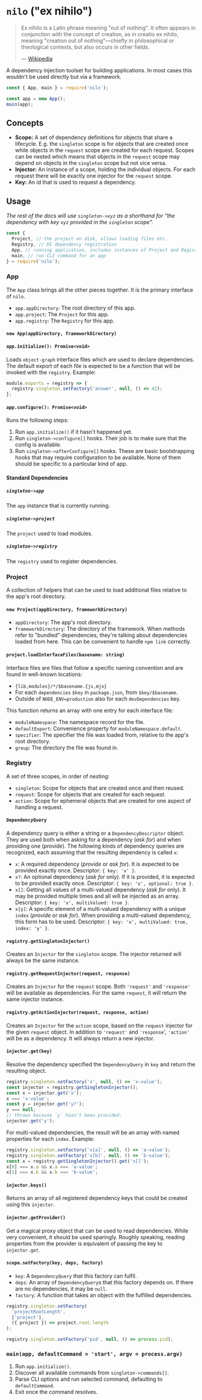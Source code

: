 # `nilo` ("ex nihilo")

> Ex nihilo is a Latin phrase meaning "out of nothing".
> It often appears in conjunction with the concept of creation,
> as in creatio ex nihilo, meaning "creation out of nothing"—chiefly in philosophical
> or theological contexts, but also occurs in other fields.
>
> — [Wikipedia](https://en.wikipedia.org/wiki/Ex_nihilo)

A dependency injection toolset for building applications.
In most cases this wouldn't be used directly but via a framework.

```js
const { App, main } = require('nilo');

const app = new App();
main(app);
```

## Concepts

* **Scope:** A set of dependency definitions
  for objects that share a lifecycle.
  E.g. the `singleton` scope is for objects that are created once
  while objects in the `request` scope are created for each request.
  Scopes can be nested which means that objects in the `request` scope
  may depend on objects in the `singleton` scope but not vice versa.
* **Injector:** An instance of a scope, holding the individual objects.
  For each request there will be exactly one injector for the `request` scope.
* **Key:** An id that is used to request a dependency.

## Usage

*The rest of the docs will use `singleton->xyz` as a shorthand for*
*"the dependency with key `xyz` provided in the `singleton` scope".*

```js
const {
  Project, // the project on disk, allows loading files etc.
  Registry, // DI dependency registration
  App, // running application, includes instances of Project and Registry
  main, // run CLI command for an app
} = require('nilo');
```

### App

The `App` class brings all the other pieces together.
It is the primary interface of `nilo`.

* `app.appDirectory`: The root directory of this app.
* `app.project`: The `Project` for this app.
* `app.registry`: The `Registry` for this app.

#### `new App(appDirectory, frameworkDirectory)`

#### `app.initialize(): Promise<void>`

Loads `object-graph` interface files which are used to declare dependencies.
The default export of each file is expected to be a function
that will be invoked with the `registry`.
Example:

```js
module.exports = registry => {
  registry.singleton.setFactory('answer', null, () => 42);
};
```

#### `app.configure(): Promise<void>`

Runs the following steps:

1. Run `app.initialize()` if it hasn't happened yet.
1. Run `singleton->configure[]` hooks. Their job is to make sure that the config is available.
1. Run `singleton->afterConfigure[]` hooks.
   These are basic bootstrapping hooks that may require configuration to be available.
   None of them should be specific to a particular kind of app.

#### Standard Dependencies

##### `singleton->app`

The `app` instance that is currently running.

##### `singleton->project`

The `project` used to load modules.

##### `singleton->registry`

The `registry` used to register dependencies.

### Project

A collection of helpers that can be used to load additional files
relative to the app's root directory.

#### `new Project(appDirectory, frameworkDirectory)`

* `appDirectory`: The app's root directory.
* `frameworkDirectory`: The directory of the framework.
  When methods refer to "bundled" dependencies,
  they're talking about dependencies loaded from here.
  This can be convenient to handle `npm link` correctly.

#### `project.loadInterfaceFiles(basename: string)`

Interface files are files that follow a specific naming convention
and are found in well-known locations:

* `{lib,modules}/*/$basename.{js,mjs}`
* For each `dependencies` `$key` in `package.json`,
  from `$key/$basename`.
* Outside of `NODE_ENV=production` also for each `devDependencies` key.

This function returns an array with one entry for each interface file:

* `moduleNamespace`: The namespace record for the file.
* `defaultExport`: Convenience property for `moduleNamespace.default`.
* `specifier`: The specifier the file was loaded from,
  relative to the app's root directory.
* `group`: The directory the file was found in.

### Registry

A set of three scopes, in order of nesting:

* `singleton`: Scope for objects that are created once and then reused.
* `request`: Scope for objects that are created for each request.
* `action`: Scope for ephemeral objects that are created for one aspect
  of handling a request.

#### `DependencyQuery`

A dependency query is either a string or a `DependencyDescriptor` object.
They are used both when asking for a dependency (*ask for*) and when providing one (*provide*).
The following kinds of dependency queries are recognized,
each assuming that the resulting dependency is called `x`:

* `x`: A required dependency (*provide* or *ask for*).
  It is expected to be provided exactly once.
  Descriptor: `{ key: 'x' }`.
* `x?`: An optional dependency (*ask for* only).
  If it is provided, it is expected to be provided exactly once.
  Descriptor: `{ key: 'x', optional: true }`.
* `x[]`: Getting all values of a multi-valued dependency (*ask for* only).
  It may be provided multiple times and all will be injected as an array.
  Descriptor: `{ key: 'x', multiValued: true }`.
* `x[y]`: A specific element of a multi-valued dependency with a unique `index` (*provide* or *ask for*).
  When providing a multi-valued dependency, this form has to be used.
  Descriptor: `{ key: 'x', multiValued: true, index: 'y' }`.

#### `registry.getSingletonInjector()`

Creates an `Injector` for the `singleton` scope.
The injector returned will always be the same instance.

#### `registry.getRequestInjector(request, response)`

Creates an `Injector` for the `request` scope.
Both `'request'` and `'response'` will be available as dependencies.
For the same `request`, it will return the same injector instance.

#### `registry.getActionInjector(request, response, action)`

Creates an `Injector` for the `action` scope,
based on the `request` injector for the given `request` object.
In addition to `'request'` and `'response`',
`'action'` will be as a dependency.
It will always return a new injector.

#### `injector.get(key)`

Resolve the dependency specified the `DependencyQuery` in `key`
and return the resulting object.

```js
registry.singleton.setFactory('x', null, () => 'x-value');
const injector = registry.getSingletonInjector();
const x = injector.get('x');
x === 'x-value';
const y = injector.get('y?');
y === null;
// throws because `y` hasn't been provided:
injector.get('y');
```

For multi-valued dependencies,
the result will be an array with named properties for each `index`.
Example:

```js
registry.singleton.setFactory('x[a]', null, () => 'a-value');
registry.singleton.setFactory('x[b]', null, () => 'b-value');
const x = registry.getSingletonInjector().get('x[]');
x[0] === x.a && x.a === 'a-value';
x[1] === x.b && x.b === 'b-value';
```

#### `injector.keys()`

Returns an array of all registered dependency keys that could be created using this `injector`.

#### `injector.getProvider()`

Get a magical proxy object that can be used to read dependencies.
While very convenient, it should be used sparingly.
Roughly speaking, reading properties from the provider is equivalent of passing the key to `injector.get`.

#### `scope.setFactory(key, deps, factory)`

* `key`: A `DependencyQuery` that this factory can fulfil.
* `deps`: An array of `DependencyQuery`s that this factory depends on.
  If there are no dependencies, it may be `null`.
* `factory`: A function that takes an object with the fulfilled dependencies.

```js
registry.singleton.setFactory(
  'projectRootLength',
  ['project'],
  ({ project }) => project.root.length
);

registry.singleton.setFactory('pid', null, () => process.pid);
```

### `main(app, defaultCommand = 'start', argv = process.argv)`

1. Run `app.initialize()`.
1. Discover all available commands from `singleton->commands[]`.
1. Parse CLI options and run selected command, defaulting to `defaultCommand`.
1. Exit once the command resolves.

